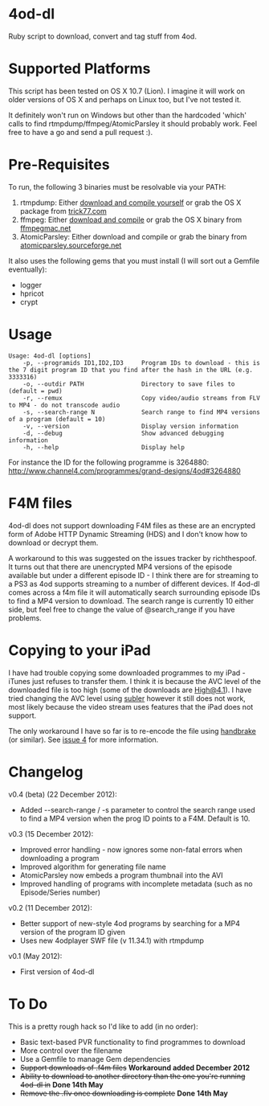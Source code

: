 4od-dl
======

Ruby script to download, convert and tag stuff from 4od.

Supported Platforms
===================

This script has been tested on OS X 10.7 (Lion). I imagine it will work on older versions of OS X and perhaps on Linux too, but I've not tested it. 

It definitely won't run on Windows but other than the hardcoded 'which' calls to find rtmpdump/ffmpeg/AtomicParsley it should probably work. Feel free to have a go and send a pull request :).  

Pre-Requisites
=========

To run, the following 3 binaries must be resolvable via your PATH:

1. rtmpdump: Either [download and compile yourself](http://rtmpdump.mplayerhq.hu/) or grab the OS X package from [trick77.com](http://trick77.com/2011/07/30/rtmpdump-2-4-binaries-for-os-x-10-7-lion)
2. ffmpeg: Either [download and compile](http://ffmpeg.org/) or grab the OS X binary from [ffmpegmac.net](http://ffmpegmac.net)
3. AtomicParsley: Either download and compile or grab the binary from [atomicparsley.sourceforge.net](http://atomicparsley.sourceforge.net/)

It also uses the following gems that you must install (I will sort out a Gemfile eventually):

* logger
* hpricot
* crypt

Usage
=====

	Usage: 4od-dl [options]
    	-p, --programids ID1,ID2,ID3     Program IDs to download - this is the 7 digit program ID that you find after the hash in the URL (e.g. 3333316)
    	-o, --outdir PATH                Directory to save files to (default = pwd)
	    -r, --remux                      Copy video/audio streams from FLV to MP4 - do not transcode audio
    	-s, --search-range N             Search range to find MP4 versions of a program (default = 10)
	    -v, --version                    Display version information
	    -d, --debug                      Show advanced debugging information
	    -h, --help                       Display help

For instance the ID for the following programme is 3264880: http://www.channel4.com/programmes/grand-designs/4od#3264880


F4M files
=========

4od-dl does not support downloading F4M files as these are an encrypted form of Adobe HTTP Dynamic Streaming (HDS) and I don't know how to download or decrypt them.

A workaround to this was suggested on the issues tracker by richthespoof. It turns out that there are unencrypted MP4 versions of the episode available but under a different episode ID - I think there are for streaming to a PS3 as 4od supports streaming to a number of different devices. If 4od-dl comes across a f4m file it will automatically search surrounding episode IDs to find a MP4 version to download. The search range is currently 10 either side, but feel free to change the value of @search_range if you have problems.

Copying to your iPad
============

I have had trouble copying some downloaded programmes to my iPad - iTunes just refuses to transfer them. I think it is because the AVC level of the downloaded file is too high (some of the downloads are High@4.1). I have tried changing the AVC level using [subler](http://code.google.com/p/subler/) however it still does not work, most likely because the video stream uses features that the iPad does not support.

The only workaround I have so far is to re-encode the file using [handbrake](http://handbrake.fr/) (or similar). See [issue 4](https://github.com/robwatkins/4od-dl/issues/4) for more information.

Changelog
=========

v0.4 (beta) (22 December 2012):

* Added --search-range / -s parameter to control the search range used to find a MP4 version when the prog ID points to a F4M. Default is 10.

v0.3 (15 December 2012):

* Improved error handling - now ignores some non-fatal errors when downloading a program
* Improved algorithm for generating file name
* AtomicParsley now embeds a program thumbnail into the AVI
* Improved handling of programs with incomplete metadata (such as no Episode/Series number)

v0.2 (11 December 2012): 

* Better support of new-style 4od programs by searching for a MP4 version of the program ID given
* Uses new 4odplayer SWF file (v 11.34.1) with rtmpdump

v0.1 (May 2012):

* First version of 4od-dl

To Do
======

This is a pretty rough hack so I'd like to add (in no order):

* Basic text-based PVR functionality to find programmes to download
* More control over the filename
* Use a Gemfile to manage Gem dependencies
* ~~Support downloads of .f4m files~~ **Workaround added December 2012**
* ~~Ability to download to another directory than the one you're running 4od-dl in~~ **Done 14th May**
* ~~Remove the .flv once downloading is complete~~ **Done 14th May**
